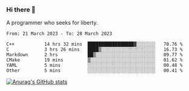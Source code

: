 ### Hi there 👋

<!--
**shejialuo/shejialuo** is a ✨ _special_ ✨ repository because its `README.md` (this file) appears on your GitHub profile.

Here are some ideas to get you started:

- 🔭 I’m currently working on ...
- 🌱 I’m currently learning ...
- 👯 I’m looking to collaborate on ...
- 🤔 I’m looking for help with ...
- 💬 Ask me about ...
- 📫 How to reach me: ...
- 😄 Pronouns: ...
- ⚡ Fun fact: ...
-->

A programmer who seeks for liberty.

<!--START_SECTION:waka-->

```text
From: 21 March 2023 - To: 28 March 2023

C++           14 hrs 32 mins  █████████████████▓░░░░░░░   70.76 %
C             3 hrs 26 mins   ████▒░░░░░░░░░░░░░░░░░░░░   16.73 %
Markdown      2 hrs           ██▒░░░░░░░░░░░░░░░░░░░░░░   09.77 %
CMake         19 mins         ▒░░░░░░░░░░░░░░░░░░░░░░░░   01.62 %
YAML          5 mins          ░░░░░░░░░░░░░░░░░░░░░░░░░   00.48 %
Other         5 mins          ░░░░░░░░░░░░░░░░░░░░░░░░░   00.41 %
```

<!--END_SECTION:waka-->

[![Anurag's GitHub stats](https://github-readme-stats.vercel.app/api?username=shejialuo&show_icons=true&theme=dracula)](https://github.com/anuraghazra/github-readme-stats)

